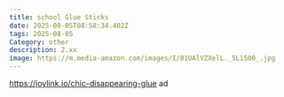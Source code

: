 ```yaml
---
title: school Glue Sticks
date: 2025-08-05T08:58:34.402Z
tags: 2025-08-05
Category: other
description: 2.xx
image: https://m.media-amazon.com/images/I/81UAlVZXelL._SL1500_.jpg
---
```

https://joylink.io/chic-disappearing-glue ad